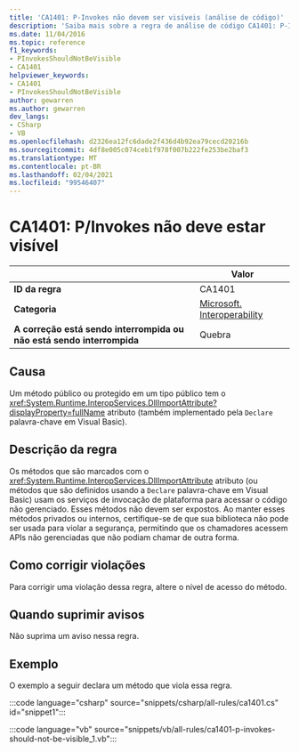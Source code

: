 ```yaml
---
title: 'CA1401: P-Invokes não devem ser visíveis (análise de código)'
description: 'Saiba mais sobre a regra de análise de código CA1401: P-Invokes não devem ser visíveis'
ms.date: 11/04/2016
ms.topic: reference
f1_keywords:
- PInvokesShouldNotBeVisible
- CA1401
helpviewer_keywords:
- CA1401
- PInvokesShouldNotBeVisible
author: gewarren
ms.author: gewarren
dev_langs:
- CSharp
- VB
ms.openlocfilehash: d2326ea12fc6dade2f436d4b92ea79cecd20216b
ms.sourcegitcommit: 4df8e005c074ceb1f978f007b222fe253be2baf3
ms.translationtype: MT
ms.contentlocale: pt-BR
ms.lasthandoff: 02/04/2021
ms.locfileid: "99546407"
---
```

# <a name="ca1401-pinvokes-should-not-be-visible"></a>CA1401: P/Invokes não deve estar visível

|                                     | Valor                      |
|-------------------------------------|----------------------------|
| **ID da regra**                          | CA1401                     |
| **Categoria**                        | [Microsoft. Interoperability](interoperability-warnings.md) |
| **A correção está sendo interrompida ou não está sendo interrompida** | Quebra                   |

## <a name="cause"></a>Causa

Um método público ou protegido em um tipo público tem o <xref:System.Runtime.InteropServices.DllImportAttribute?displayProperty=fullName> atributo (também implementado pela `Declare` palavra-chave em Visual Basic).

## <a name="rule-description"></a>Descrição da regra

Os métodos que são marcados com o <xref:System.Runtime.InteropServices.DllImportAttribute> atributo (ou métodos que são definidos usando a `Declare` palavra-chave em Visual Basic) usam os serviços de invocação de plataforma para acessar o código não gerenciado. Esses métodos não devem ser expostos. Ao manter esses métodos privados ou internos, certifique-se de que sua biblioteca não pode ser usada para violar a segurança, permitindo que os chamadores acessem APIs não gerenciadas que não podiam chamar de outra forma.

## <a name="how-to-fix-violations"></a>Como corrigir violações

Para corrigir uma violação dessa regra, altere o nível de acesso do método.

## <a name="when-to-suppress-warnings"></a>Quando suprimir avisos

Não suprima um aviso nessa regra.

## <a name="example"></a>Exemplo

O exemplo a seguir declara um método que viola essa regra.

:::code language="csharp" source="snippets/csharp/all-rules/ca1401.cs" id="snippet1":::

:::code language="vb" source="snippets/vb/all-rules/ca1401-p-invokes-should-not-be-visible_1.vb":::
